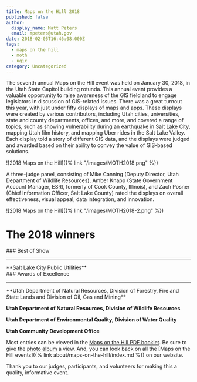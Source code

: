 ```yaml
---
title: Maps on the Hill 2018
published: false
author:
  display_name: Matt Peters
  email: mpeters@utah.gov
date: 2018-02-05T16:46:08.000Z
tags:
  - maps on the hill
  - moth
  - ugic
category: Uncategorized
---
```


The seventh annual Maps on the Hill event was held on January 30, 2018, in the Utah State Capitol building rotunda. This annual event provides a valuable opportunity to raise awareness of the GIS field and to engage legislators in discussion of GIS-related issues. There was a great turnout this year, with just under fifty displays of maps and apps. These displays were created by various contributors, including Utah cities, universities, state and county departments, offices, and more, and covered a range of topics, such as showing vulnerability during an earthquake in Salt Lake City, mapping Utah film history, and mapping Uber rides in the Salt Lake Valley. Each display told a story of different GIS data, and the displays were judged and awarded based on their ability to convey the value of GIS-based solutions.

![2018 Maps on the Hill]({% link "/images/MOTH2018.png" %})

A three-judge panel, consisting of Mike Canning (Deputy Director, Utah Department of Wildlife Resources), Amber Knapp (State Government Account Manager, ESRI, formerly of Cook County, Illinois), and Zach Posner (Chief Information Officer, Salt Lake County) rated the displays on overall effectiveness, visual appeal, data integration, and innovation.

![2018 Maps on the Hill]({% link "/images/MOTH2018-2.png" %})

# The 2018 winners

<div class="pop text-center" markdown="1">
### Best of Show

<hr class="hr-separate" />
**Salt Lake City Public Utilities**
</div>

<div class="pop text-center" markdown="1">
### Awards of Excellence

<hr class="hr-separate" />
**Utah Department of Natural Resources, Division of Forestry, Fire and State Lands and Division of Oil, Gas and Mining**

**Utah Department of Natural Resources, Division of Wildlife Resources**

**Utah Department of Environmental Quality, Division of Water Quality**

**Utah Community Development Office**

</div>

Most entries can be viewed in the [Maps on the Hill PDF booklet](https://drive.google.com/file/d/1Dtrr93RL3JI7wpWqLe4eVRY9DNDWOP_1/view?usp=sharing). Be sure to give the [photo album](https://drive.google.com/drive/folders/1w7L5UgyP7w8_5BWaWklP8YeSQWWLR0Ql?usp=sharing) a view. And, you can look back on all the [Maps on the Hill events]({% link about/maps-on-the-hill/index.md %}) on our website.

Thank you to our judges, participants, and volunteers for making this a quality, informative event.
